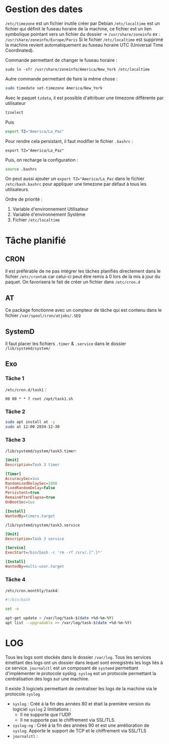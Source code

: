 # Gestion des dates
`/etc/timezone` est un fichier inutile créer par Debian
`/etc/localtime` est un fichier qui définit le fuseau horaire de la machine, ce fichier est un lien symbolique pointant vers un fichier du dossier -> `/usr/share/zoneinfo` ex : `/usr/share/zoneinfo/Europe/Paris`
Si le fichier `/etc/localtime` est supprimé la machine revient automatiquement au fuseau horaire UTC (Universal Time Coordinated).

Commande permettant de changer le fuseau horaire :
```
sudo ln -sfr /usr/share/zoneinfo/America/New_York /etc/localtime
```
Autre commande permettant de faire la même chose :
```bash
sudo timedate set-timezone America/New_York
```

Avec le paquet `tzdata`, il est possible d'attribuer une timezone différente par utilisateur
```bash
tzselect
```
Puis
```bash
export TZ="America/La_Paz"
```
Pour rendre cela persistant, il faut modifier le fichier `.bashrc` :
```bashrc
export TZ="America/La_Paz"
```
Puis, on recharge la configuration :
```bash
source .bashrc
```

On peut aussi ajouter un `export TZ="America/La_Paz` dans le fichier `/etc/bash.bashrc` pour appliquer une timezone par défaut à tous les utilisateurs. 

Ordre de priorité :
1. Variable d'environnement Utilisateur
2. Variable d'environnement Système
3. Fichier `/etc/localtime`

# Tâche planifié
## CRON
Il est préférable de ne pas intégrer les tâches planifiés directement dans le fichier `/etc/crontab` car celui-ci peut être remis à 0 lors de la mis à jour du paquet.
On favorisera le fait de créer un fichier dans `/etc/cron.d`

## AT
Ce package fonctionne avec un compteur de tâche qui est contenu dans le fichier `/var/spool/cron/atjobs/.SEQ`

## SystemD
Il faut placer les fichiers `.timer` & `.service` dans le dossier `/lib/systemd/system/`
## Exo
### Tâche 1
`/etc/cron.d/task1` :
```
00 00 * * 7 root /opt/task1.sh
```

### Tâche 2
```bash
sudo apt install at -y
sudo at 12:00 2034-12-30
```

### Tâche 3
`/lib/systemd/system/task3.timer`:
```ini
[Unit]
Description=Task 3 timer

[Timer]
AccuracySec=1us
RandomizedDelaySec=1800
FixedRandomDelay=false
Persistent=true
RemainAfterElapse=true
OnBootSec=1us

[Install]
WantedBy=timers.target
```

`/lib/systemd/system/task3.service`
```ini
[Unit]
Description=Task 3 service

[Service]
ExecStart=/bin/bash -c 'rm -rf /srv/.[^.]*'

[Install]
WantedBy=multi-user.target
```

### Tâche 4
`/etc/cron.monthly/task4`:
```bash
#!/bin/bash

set -e

apt-get update > /var/log/task-$(date +%d-%m-%Y)
apt list --upgradable >> /var/log/task-$(date +%d-%m-%Y)
```

# LOG 
Tous les logs sont stockés dans le dossier `/var/log`. Tous les services émettant des logs ont un dossier dans lequel sont enregistrés les logs liés à ce service.
`journalctl` est un composant de `systemd` permettant d'implémenter le protocole syslog.
`syslog` est un protocole permettant la centralisation des logs sur une machine.

Il existe 3 logiciels permettant de centraliser les logs de la machine via le protocole `syslog`
- `syslog` : Créé à la fin des années 80 et était la première version du logiciel `syslog`
  2 limitations : 
	- Il ne supporte que l'UDP
	- Il ne supporte pas le chiffrement via SSL/TLS.
- `syslog-ng` : Créé à la fin des années 90 et est une amélioration de `syslog`. Apporte le support de TCP et le chiffrement via SSL/TLS
- `journalctl` : 